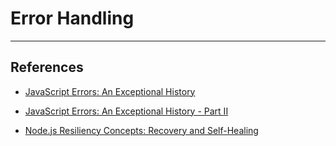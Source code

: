 # Error Handling

---

## References

* [JavaScript Errors: An Exceptional History](https://blog.appsignal.com/2019/10/17/javascript-errors-an-exceptional-history.html)

* [JavaScript Errors: An Exceptional History - Part II](https://blog.appsignal.com/2019/11/20/javascript-errors-an-exceptional-history-part-ii.html)

* [Node.js Resiliency Concepts: Recovery and Self-Healing](https://blog.appsignal.com/2020/09/09/nodejs-resiliency-concepts-recovery-and-self-healing.html)